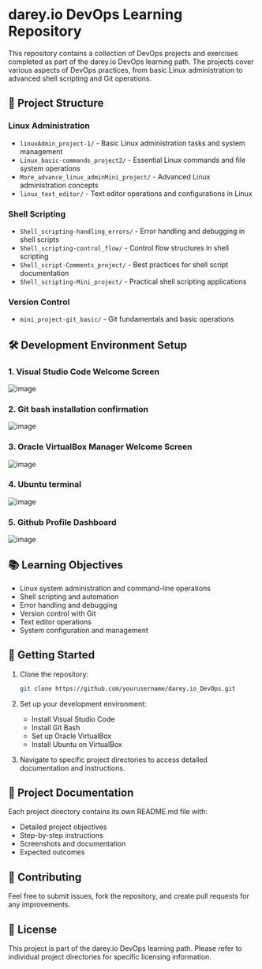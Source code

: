# darey.io DevOps Learning Repository

This repository contains a collection of DevOps projects and exercises completed as part of the darey.io DevOps learning path. The projects cover various aspects of DevOps practices, from basic Linux administration to advanced shell scripting and Git operations.

## 🚀 Project Structure

### Linux Administration
- `linuxAdmin_project-1/` - Basic Linux administration tasks and system management
- `Linux_basic-commands_project2/` - Essential Linux commands and file system operations
- `More_advance_linux_adminMini_project/` - Advanced Linux administration concepts
- `linux_text_editor/` - Text editor operations and configurations in Linux

### Shell Scripting
- `Shell_scripting-handling_errors/` - Error handling and debugging in shell scripts
- `Shell_scripting-control_flow/` - Control flow structures in shell scripting
- `Shell_script-Comments_project/` - Best practices for shell script documentation
- `Shell_scripting-Mini_project/` - Practical shell scripting applications

### Version Control
- `mini_project-git_basic/` - Git fundamentals and basic operations

## 🛠️ Development Environment Setup

### 1. Visual Studio Code Welcome Screen

![image](https://github.com/user-attachments/assets/770ad57a-2548-416f-9b38-ecbc72bce4a3)

   
### 2. Git bash installation confirmation

   ![image](https://github.com/user-attachments/assets/a0fc1083-365b-4000-ab46-549518e98246)

### 3. Oracle VirtualBox Manager Welcome Screen

   ![image](https://github.com/user-attachments/assets/c909c203-4f2a-4499-9b62-cd71acca127b)


### 4. Ubuntu terminal

   ![image](https://github.com/user-attachments/assets/9460c872-e91a-4e8f-9924-993cc152f289)


### 5. Github Profile Dashboard

   ![image](https://github.com/user-attachments/assets/c83d6301-d900-4998-9e35-b1284ef9798d)

## 📚 Learning Objectives

- Linux system administration and command-line operations
- Shell scripting and automation
- Error handling and debugging
- Version control with Git
- Text editor operations
- System configuration and management

## 🚀 Getting Started

1. Clone the repository:
   ```bash
   git clone https://github.com/yourusername/darey.io_DevOps.git
   ```

2. Set up your development environment:
   - Install Visual Studio Code
   - Install Git Bash
   - Set up Oracle VirtualBox
   - Install Ubuntu on VirtualBox

3. Navigate to specific project directories to access detailed documentation and instructions.

## 📝 Project Documentation

Each project directory contains its own README.md file with:
- Detailed project objectives
- Step-by-step instructions
- Screenshots and documentation
- Expected outcomes

## 🤝 Contributing

Feel free to submit issues, fork the repository, and create pull requests for any improvements.

## 📄 License

This project is part of the darey.io DevOps learning path. Please refer to individual project directories for specific licensing information.

